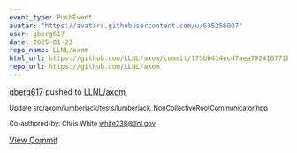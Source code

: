 ```yaml
---
event_type: PushEvent
avatar: "https://avatars.githubusercontent.com/u/63525600?"
user: gberg617
date: 2025-01-23
repo_name: LLNL/axom
html_url: https://github.com/LLNL/axom/commit/173bb414ecd7aea792410771b189e0b62329dbdc
repo_url: https://github.com/LLNL/axom
---
```


<a href='https://github.com/gberg617' target='_blank'>gberg617</a> pushed to <a href='https://github.com/LLNL/axom' target='_blank'>LLNL/axom</a>

<small>Update src/axom/lumberjack/tests/lumberjack_NonCollectiveRootCommunicator.hpp

Co-authored-by: Chris White <white238@llnl.gov></small>

<a href='https://github.com/LLNL/axom/commit/173bb414ecd7aea792410771b189e0b62329dbdc' target='_blank'>View Commit</a>